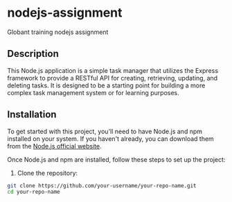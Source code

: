 # nodejs-assignment
Globant training nodejs assignment

## Description

This Node.js application is a simple task manager that utilizes the Express framework to provide a RESTful API for creating, retrieving, updating, and deleting tasks. It is designed to be a starting point for building a more complex task management system or for learning purposes.

## Installation

To get started with this project, you'll need to have Node.js and npm installed on your system. If you haven't already, you can download them from the [Node.js official website](https://nodejs.org/).

Once Node.js and npm are installed, follow these steps to set up the project:

1. Clone the repository:

```bash
git clone https://github.com/your-username/your-repo-name.git
cd your-repo-name
```

